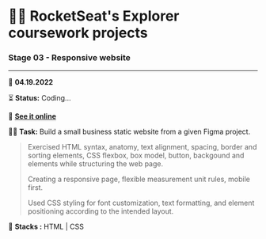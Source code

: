 # 👨‍🚀 RocketSeat's Explorer coursework projects

### Stage 03 - Responsive website

---

      
📅 **04.19.2022**

⏳ **Status:** Coding...

🔗 **[See it online](https://henriquedafonte.github.io/rocketseat-explorer-projects/project05/)**


👨‍💻 **Task:** Build a small business static website from a given Figma project.

> Exercised HTML syntax, anatomy, text alignment, spacing, border and sorting elements, CSS flexbox, box model, button, backgound 
> and elements while structuring the web page.
>
> Creating a responsive page, flexible measurement unit rules, mobile first.
>
> Used CSS styling for font customization, text formatting, and element positioning according to the intended layout.

🌱 **Stacks :** HTML | CSS
